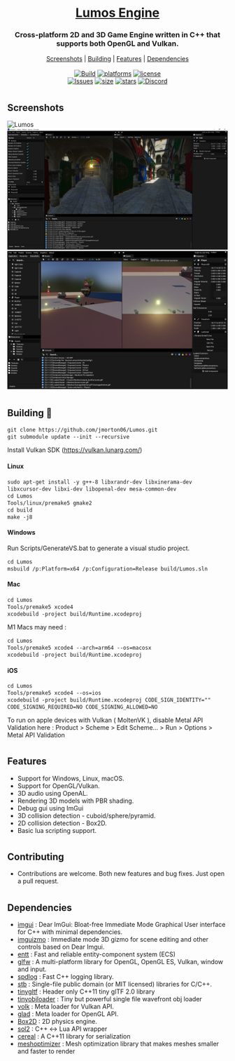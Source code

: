 <h1 align="center" style="border-bottom: none;">
  <a href="https://github.com/jmorton06/Lumos/">Lumos Engine</a>
</h1>
<h3 align="center">Cross-platform 2D and 3D Game Engine written in C++ that supports both OpenGL and Vulkan.</h3>
<p align="center">
  <a href="#screenshots">Screenshots</a> |
  <a href="#building-🔨">Building</a> |
  <a href="#features">Features</a> |
  <a href="#dependencies">Dependencies</a>
<br/>
<br/>
<a href="https://actions-badge.atrox.dev/jmorton06/Lumos/goto"><img alt="Build" src="https://img.shields.io/endpoint.svg?url=https%3A%2F%2Factions-badge.atrox.dev%2Fjmorton06%2FLumos%2Fbadge&style=flat-square&label=build&branch=master&event=push"/></a>
<a href="https://github.com/jmorton06/Lumos/releases/latest"><img alt="platforms" src="https://img.shields.io/badge/Platforms-Windows%20%7C%20Linux%20%7C%20macOS%20%7C%20iOS-blue?style=flat-square"/></a>
<a href="https://github.com/jmorton06/Lumos/blob/master/LICENSE"><img alt="license" src="https://img.shields.io/github/license/jmorton06/Lumos?style=flat-square"/></a>
<br/>
<a href="https://github.com/jmorton06/Lumos/issues"><img alt="Issues" src="https://img.shields.io/github/issues-raw/jmorton06/Lumos.svg?style=flat-square"/></a>
<a href=""><img alt="size" src="https://img.shields.io/github/repo-size/jmorton06/Lumos?style=flat-square"/></a>
<a href=""><img alt="stars" src="https://img.shields.io/github/stars/jmorton06/Lumos?style=social"/></a>
<a href="https://discord.gg/n9PDrNjJwt"><img alt="Discord" src="https://img.shields.io/badge/chat-on_discord-7389D8.svg?logo=discord&logoColor=ffffff&labelColor=6A7EC2"/></a>
<br/>
</p>

#

## Screenshots
![Lumos](/Resources/Screenshot1022.png?raw=true)
![Lumos](/Resources/Screenshot09222.png?raw=true)
![Lumos](/Resources/Screenshot0622.png?raw=true)
#

## Building 🔨

```
git clone https://github.com/jmorton06/Lumos.git
git submodule update --init --recursive
```

Install Vulkan SDK (https://vulkan.lunarg.com/)

#### Linux
```
sudo apt-get install -y g++-8 libxrandr-dev libxinerama-dev libxcursor-dev libxi-dev libopenal-dev mesa-common-dev
cd Lumos
Tools/linux/premake5 gmake2
cd build
make -j8
```
#### Windows 
Run Scripts/GenerateVS.bat to generate a visual studio project.
```
cd Lumos
msbuild /p:Platform=x64 /p:Configuration=Release build/Lumos.sln
```
#### Mac
```
cd Lumos
Tools/premake5 xcode4
xcodebuild -project build/Runtime.xcodeproj
```

M1 Macs may need : 
```
cd Lumos
Tools/premake5 xcode4 --arch=arm64 --os=macosx
xcodebuild -project build/Runtime.xcodeproj
```

#### iOS
```
cd Lumos
Tools/premake5 xcode4 --os=ios
xcodebuild -project build/Runtime.xcodeproj CODE_SIGN_IDENTITY="" CODE_SIGNING_REQUIRED=NO CODE_SIGNING_ALLOWED=NO
```

To run on apple devices with Vulkan ( MoltenVK ), disable Metal API Validation here : Product > Scheme > Edit Scheme… > Run > Options > Metal API Validation
#

## Features

* Support for Windows, Linux, macOS.
* Support for OpenGL/Vulkan.
* 3D audio using OpenAL.
* Rendering 3D models with PBR shading.
* Debug gui using ImGui
* 3D collision detection - cuboid/sphere/pyramid.
* 2D collision detection - Box2D.
* Basic lua scripting support.
#
## Contributing

* Contributions are welcome. Both new features and bug fixes. Just open a pull request.
#
## Dependencies
 * [imgui](https://github.com/ocornut/imgui) : Dear ImGui: Bloat-free Immediate Mode Graphical User interface for C++ with minimal dependencies.
 * [imguizmo](https://github.com/CedricGuillemet/ImGuizmo) : Immediate mode 3D gizmo for scene editing and other controls based on Dear Imgui.
 * [entt](https://github.com/skypjack/entt) : Fast and reliable entity-component system (ECS) 
 * [glfw](https://github.com/glfw/glfw) : A multi-platform library for OpenGL, OpenGL ES, Vulkan, window and input.
 * [spdlog](https://github.com/gabime/spdlog) : Fast C++ logging library.
 * [stb](https://github.com/nothings/stb) : Single-file public domain (or MIT licensed) libraries for C/C++.
 * [tinygltf](https://github.com/syoyo/tinygltf) : Header only C++11 tiny glTF 2.0 library
 * [tinyobjloader](https://github.com/syoyo/tinyobjloader) : Tiny but powerful single file wavefront obj loader
 * [volk](https://github.com/zeux/volk) : Meta loader for Vulkan API.
 * [glad](https://github.com/Dav1dde/glad) : Meta loader for OpenGL API.
 * [Box2D](https://github.com/erincatto/Box2D) : 2D physics engine.
 * [sol2](https://github.com/ThePhD/sol2) : C++ <-> Lua API wrapper
 * [cereal](https://github.com/USCiLab/cereal) : A C++11 library for serialization
 * [meshoptimizer](https://github.com/zeux/meshoptimizer) : Mesh optimization library that makes meshes smaller and faster to render
